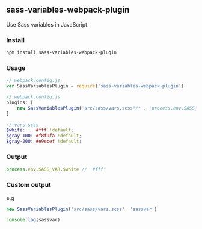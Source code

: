 ## sass-variables-webpack-plugin
Use Sass variables in JavaScript

### Install
```bash
npm install sass-variables-webpack-plugin
```

### Usage
```JavaScript
// webpack.config.js
var SassVariablesPlugin = require('sass-variables-webpack-plugin')
```

```JavaScript
// webpack.config.js
plugins: [
    new SassVariablesPlugin('src/sass/vars.scss'/* , 'process.env.SASS_VAR' */)
]
```

```scss
// vars.scss
$white:    #fff !default;
$gray-100: #f8f9fa !default;
$gray-200: #e9ecef !default;
```

### Output

```JavaScript
process.env.SASS_VAR.$white // '#fff'
```

### Custom output

e.g

```JavaScript
new SassVariablesPlugin('src/sass/vars.scss', 'sassvar')
```

```JavaScript
console.log(sassvar)
```
